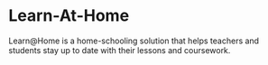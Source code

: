 # Learn-At-Home
Learn@Home is a home-schooling solution that helps teachers and students stay up to date with their lessons and coursework.
